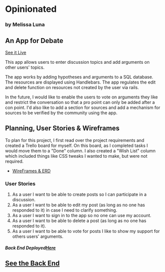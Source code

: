 <h1>Opinionated</h1>
<h3>by Melissa Luna</h3>

<h2>An App for Debate</h2>

<a href="https://mrlmic.github.io/opinionated/">See it Live</a>
<p>This app allows users to enter discussion topics and add arguments on other users' topics.</p>

<p>The app works by adding hypotheses and arguments to a SQL database. The resources are displayed using Handlebars. The app regulates the edit and delete function on resources not created by the user via rails.</p>

<p>In the future, I would like to enable the users to vote on arguments they like and restrict the conversation so that a pro point can only be added after a con point. I'd also like to add a section for sources and add a mechanism for sources to be verified by the community using the app.</p>

<h2>Planning, User Stories & Wireframes</h2>
<p>To plan for this project, I first read over the project requirements and created a Trello board for myself. On this board, as I completed tasks I would move them to a "Done" column. I also created a "Wish List" column which included things like CSS tweaks I wanted to make, but were not required.</p>

<ul>
<li><a href=https://imgur.com/a/gett5>WireFrames & ERD</a></li>
</ul>
<h3>User Stories</h3>
<ol><li>As a user I want to be able to create posts so I can participate in a discussion.</li>
<li>As a user I want to be able to edit my post (as long as no one has responded to it) in case I need to clarify something.</li>
<li>As a user I want to sign in to the app so no one can use my account.</li>
<li>As a user I want to be able to delete a post (as long as no one has responded to it).</li>
<li>As a user I want to be able to vote for posts I like to show my support for others users' arguments.</li></ol>

<h5>Back End Deployed<a href=https://powerful-ridge-29659.herokuapp.com>Here</a></h5>

<h2><a href=https://github.com/MRLmic/capstone-back>See the Back End</a></h2>
